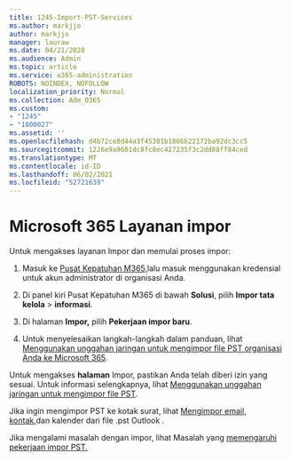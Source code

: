 ```yaml
---
title: 1245-Import-PST-Services
ms.author: markjjo
author: markjjo
manager: lauraw
ms.date: 04/21/2020
ms.audience: Admin
ms.topic: article
ms.service: o365-administration
ROBOTS: NOINDEX, NOFOLLOW
localization_priority: Normal
ms.collection: Adm_O365
ms.custom:
- "1245"
- "1800027"
ms.assetid: ''
ms.openlocfilehash: d4b72ce8d44a3f45381b1866b22172ba92dc3cc5
ms.sourcegitcommit: 1226e9a9601dc8fc8ec427235f3c2dd88ff84ced
ms.translationtype: MT
ms.contentlocale: id-ID
ms.lasthandoff: 06/02/2021
ms.locfileid: "52721639"
---
```

# <a name="microsoft-365-import-service"></a>Microsoft 365 Layanan impor

Untuk mengakses layanan Impor dan memulai proses impor:

1. Masuk ke [Pusat Kepatuhan M365,](https://compliance.microsoft.com/)lalu masuk menggunakan kredensial untuk akun administrator di organisasi Anda.

1. Di panel kiri Pusat Kepatuhan M365 di bawah **Solusi**, pilih **Impor tata kelola**  >  **informasi**.

1. Di halaman **Impor,** pilih **Pekerjaan impor baru**.

1. Untuk menyelesaikan langkah-langkah dalam panduan, lihat [Menggunakan unggahan jaringan untuk mengimpor file PST organisasi Anda ke Microsoft 365](/compliance/use-network-upload-to-import-pst-files).

Untuk mengakses **halaman** Impor, pastikan Anda telah diberi izin yang sesuai. Untuk informasi selengkapnya, lihat [Menggunakan unggahan jaringan untuk mengimpor file PST](/microsoft-365/compliance/importing-pst-files-to-office-365#using-network-upload-to-import-pst-files).

Jika ingin mengimpor PST ke kotak surat, lihat [Mengimpor email, kontak,](https://support.office.com/article/import-email-contacts-and-calendar-from-an-outlook-pst-file-431a8e9a-f99f-4d5f-ae48-ded54b3440ac)dan kalender dari file .pst Outlook .

Jika mengalami masalah dengan impor, lihat Masalah yang [memengaruhi pekerjaan impor PST.](/office365/troubleshoot/pst-import-service/issues-with-pst-import-job)

